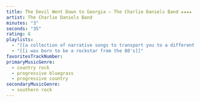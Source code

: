 ```yaml
---
title: The Devil Went Down to Georgia — The Charlie Daniels Band ★★★★
artist: The Charlie Daniels Band
minutes: "3"
seconds: "35"
rating: 8
playlists:
  - "[[a collection of narrative songs to transport you to a different world]]"
  - "[[i was born to be a rockstar from the 80's]]"
favoritesTrackNumber:
primaryMusicGenre:
  - country rock
  - progressive bluegrass
  - progressive country
secondaryMusicGenre:
  - southern rock
---
```

